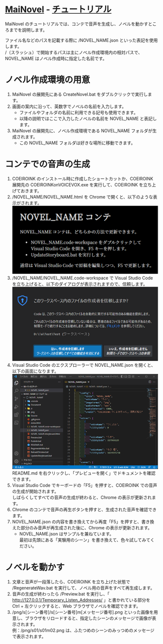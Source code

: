 ﻿# [MaiNovel](../README.md) - [チュートリアル](Tutorial.md)

MaiNovel のチュートリアルでは、コンテで音声を生成し、ノベルを動かすところまでを説明します。

ファイル名などのパスを記載する際に /NOVEL_NAME.json といった表記を使用します。<br>
/（スラッシュ）で開始するパスは主にノベル作成環境内の相対パスで、NOVEL_NAME はノベル作成時に指定した名前です。

# ノベル作成環境の用意

1. MaiNovel の展開先にある CreateNovel.bat をダブルクリックで実行します。
1. 画面の案内に沿って、英数字でノベルの名前を入力します。
	* ファイルやフォルダの名前に利用できる記号も使用できます。
	* 以降の説明ではここで入力したノベルの名前を NOVEL_NAME と表記します。
1. MaiNovel の展開先に、ノベル作成環境である NOVEL_NAME フォルダが生成されます。
	* この NOVEL_NAME フォルダは好きな場所に移動できます。

# コンテでの音声の生成

1. COEIROINK のインストール時に作成したショートカットか、COEIROINK 展開先の COEIROINKonVOICEVOX.exe を実行して、COEIROINK を立ち上げておきます。
1. /NOVEL_NAME/NOVEL_NAME.html を Chrome で開くと、以下のような表示がされます。<br>
![DefaultStoryboard](image/Tutorial/DefaultStoryboard.png)
1. /NOVEL_NAME/NOVEL_NAME.code-workspace で Visual Studio Code を立ち上げると、以下のダイアログが表示されますので、信頼します。<br>
![VsCodeWorkspaceTrust](image/Tutorial/VsCodeWorkspaceTrust.png)
1. Visual Studio Code のエクスプローラーで NOVEL_NAME.json を開くと、以下の画面になります。<br>
![DefaultVsCode](image/Tutorial/DefaultVsCode.png)<br>
README.md を右クリックし、「プレビューを開く」でドキュメントを確認できます。
1. Visual Studio Code でキーボードの「F5」を押すと、COEIROINK での音声の生成が開始されます。<br>
しばらくしてすべての音声の生成が終わると、Chrome の表示が更新されます。
1. Chrome のコンテで音声の再生ボタンを押すと、生成された音声を確認できます。
1. NOVEL_NAME.json の内容を書き換えてから再度「F5」を押すと、書き換えた部分のみ音声が再生成された後に、Chrome の表示が更新されます。
	* NOVEL_NAME.json はサンプルを兼ねています。<br>
	最初は先頭にある「実験用のシーン」を書き換えて、色々試してみてください。

# ノベルを動かす

1. 文章と音声が一段落したら、COEIROINK を立ち上げた状態で /RegenerateWav.bat を実行して、ノベル用の音声をすべて再生成します。
1. 音声の生成が終わったら /Preview.bat を実行し、「 http://127.0.0.1/Temporary_Listen_Addresses/ 」と書かれている部分を Ctrl + 左クリックすると、Web ブラウザでノベルを確認できます。
1. /png/s[シーン番号]/s[シーン番号]m[メッセージ番号].png といった画像を用意し、ブラウザをリロードすると、指定したシーンのメッセージで画像が表示されます。<br>
例：/png/s01/s01m02.png は、ふたつめのシーンのみっつめのメッセージで表示されます。
